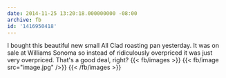 ```yaml
---
date: 2014-11-25 13:20:18.000000000 -08:00
archive: fb
id: '1416950418'
---
```


I bought this beautiful new small All Clad roasting pan yesterday. It was on sale at Williams Sonoma so instead of ridiculously overpriced it was just very overpriced. That's a good deal, right?
{{< fb/images >}}
{{< fb/image src="image.jpg" />}}
{{< /fb/images >}}
